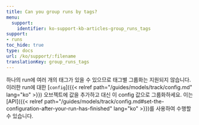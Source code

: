 ```yaml
---
title: Can you group runs by tags?
menu:
  support:
    identifier: ko-support-kb-articles-group_runs_tags
support:
- runs
toc_hide: true
type: docs
url: /ko/support/:filename
translationKey: group_runs_tags
---
```

하나의 run에 여러 개의 태그가 있을 수 있으므로 태그별 그룹화는 지원되지 않습니다. 이러한 run에 대한 [`config`]({{< relref path="/guides/models/track/config.md" lang="ko" >}}) 오브젝트에 값을 추가하고 대신 이 config 값으로 그룹화하세요. 이는 [API]({{< relref path="/guides/models/track/config.md#set-the-configuration-after-your-run-has-finished" lang="ko" >}})를 사용하여 수행할 수 있습니다.
